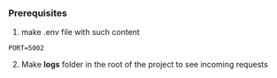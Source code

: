 ### Prerequisites

1. make .env file with such content

```.env
PORT=5002
```

2. Make **logs** folder in the root of the project to see incoming requests
